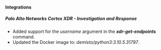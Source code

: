 
#### Integrations
##### Palo Alto Networks Cortex XDR - Investigation and Response
 - Added support for the *username* argument in the ***xdr-get-endpoints*** command.
 - Updated the Docker image to: *demisto/python3:3.10.5.31797*.
